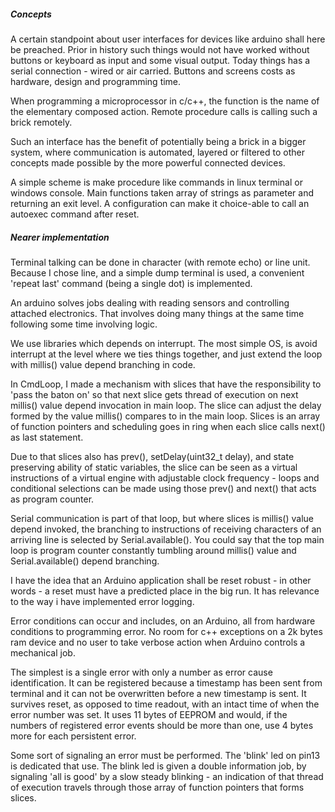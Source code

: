 ##### Concepts

A certain standpoint about user interfaces for devices like arduino shall here be preached. Prior in history such things would not have worked without buttons or keyboard as input and some visual output. Today things has a serial connection - wired or air carried. Buttons and screens costs as hardware, design and programming time.


When programming a microprocessor in c/c++, the function is the name of the elementary composed action. Remote procedure calls is calling such a brick remotely.


Such an interface has the benefit of potentially being a brick in a bigger system, where communication is automated, layered or filtered to other concepts made possible by the more powerful connected devices.


A simple scheme is make procedure like commands in linux terminal or windows console. Main functions taken array of strings as parameter and returning an exit level. A configuration can make it choice-able to call an autoexec command after reset. 

##### Nearer implementation

Terminal talking can be done in character (with remote echo) or line unit. Because I chose line, and a simple dump terminal is used, a convenient 'repeat last' command (being a single dot) is implemented.


An arduino solves jobs dealing with reading sensors and controlling attached electronics. That involves doing many things at the same time following some time involving logic.


We use libraries which depends on interrupt. The most simple OS, is avoid interrupt at the level where we ties things together, and just extend the loop with millis() value depend branching in code. 


In CmdLoop, I made a mechanism with slices that have the responsibility to 'pass the baton on' so that next slice gets thread of execution on next millis() value depend invocation in main loop. The slice can adjust the delay formed by the value millis() compares to in the main loop. Slices is an array of function pointers and scheduling goes in ring when each slice calls next() as last statement.


Due to that slices also has prev(), setDelay(uint32_t delay), and state preserving ability of static variables, the slice  can be seen as a virtual instructions of a virtual engine with adjustable clock frequency - loops and conditional selections can be made using those prev() and next() that acts as program counter. 


Serial communication is part of that loop, but where slices is millis() value depend invoked, the branching to instructions of receiving characters of an arriving line is selected by Serial.available(). You could say that the top main loop is program counter constantly tumbling around millis() value and Serial.available() depend branching. 


I have the idea that an Arduino application shall be reset robust - in other words - a reset must have a predicted place in the big run. It has relevance to the way i have implemented error logging.


Error conditions can occur and includes, on an Arduino, all from hardware conditions to programming error. No room for c++ exceptions on a 2k bytes ram device and no user to take verbose action when Arduino controls a mechanical job.


The simplest is a single error with only a number as error cause identification. It can be registered because a timestamp has been sent from terminal and it can not be overwritten before a new timestamp is sent. It survives reset, as opposed to time readout, with an intact time of when the error number was set. It uses 11 bytes of EEPROM and would, if the numbers of registered error events should be more than one, use 4 bytes more for each persistent error.


Some sort of signaling an error must be performed. The 'blink' led on pin13 is dedicated that use. The blink led is given a double information job, by signaling 'all is good' by a slow steady blinking - an indication of that thread of execution travels through those array of function pointers that forms slices.     
